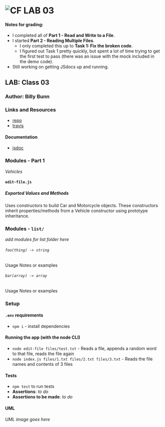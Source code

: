 ![CF](http://i.imgur.com/7v5ASc8.png) LAB 03
=================================================

#### Notes for grading:
* I completed all of **Part 1 - Read and Write to a File**. 
* I started **Part 2 - Reading Multiple Files**.
  * I only completed this up to **Task 1: Fix the broken code**.
  * I figured out Task 1 pretty quickly, but spent a lot of time trying to get the first test to pass (there was an issue with the mock included in the demo code).
* Still working on getting JSdocs up and running.

## LAB: Class 03

### Author: Billy Bunn

### Links and Resources
* [repo](https://github.com/401-advanced-javascript-billybunn/lab-03)
* [travis](https://www.travis-ci.com/401-advanced-javascript-billybunn/lab-03)

#### Documentation
* [jsdoc](http://xyz.com)

### Modules - Part 1
_Vehicles_
#### `edit-file.js`
##### Exported Values and Methods
Uses constructors to build Car and Motorcycle objects. These constructors inherit properties/methods from a Vehicle constructor using prototype inheritance.

### Modules - `list/`
_add modules for list folder here_

###### `foo(thing) -> string`
Usage Notes or examples

###### `bar(array) -> array`
Usage Notes or examples

### Setup
#### `.env` requirements
* `npm i` - install dependencies

#### Running the app (with the node CLI)
* `node edit-file files/test.txt` - Reads a file, appends a random word to that file, reads the file again
* `node index.js files/1.txt files/2.txt files/3.txt` - Reads the file names and contents of 3 files

#### Tests
* `npm test` to run tests
* **Assertions**: _to do_
* **Assertions to be made**: _to do_

#### UML
_UML image goes here_
